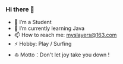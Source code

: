 
### Hi there 👋

- 🔭 I’m a Student
- 🌱 I’m currently learning Java
- 📫 How to reach me: myslayers@163.com
- ⚡ Hobby: Play / Surfing
- ⛵ Motto：Don't let joy take you down !
